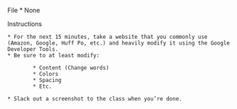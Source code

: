 File
        * None

Instructions

    * For the next 15 minutes, take a website that you commonly use (Amazon, Google, Huff Po, etc.) and heavily modify it using the Google Developer Tools.
    * Be sure to at least modify:

            * Content (Change words)
            * Colors
            * Spacing
            * Etc.

    * Slack out a screenshot to the class when you’re done.